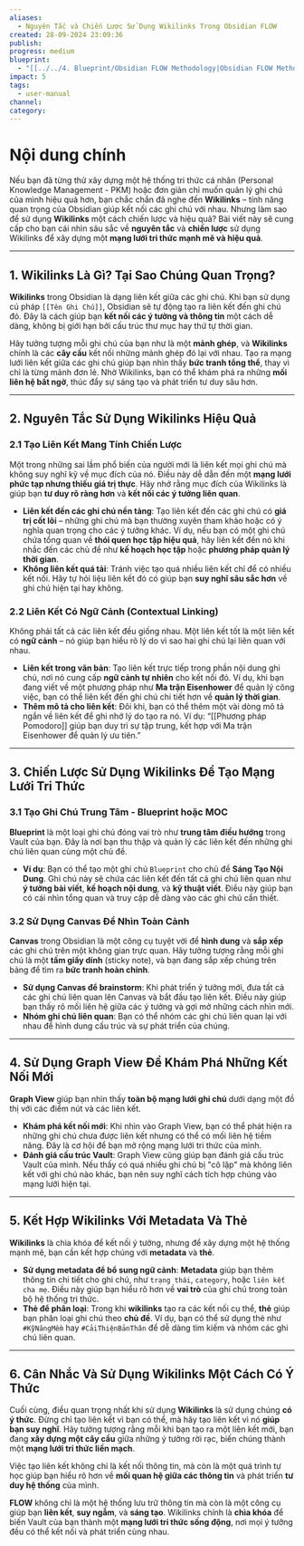 ```yaml
---
aliases:
  - Nguyên Tắc và Chiến Lược Sử Dụng Wikilinks Trong Obsidian FLOW
created: 28-09-2024 23:09:36
publish: 
progress: medium
blueprint:
  - "[[../../4. Blueprint/Obsidian FLOW Methodology|Obsidian FLOW Methodology]]"
impact: 5
tags:
  - user-manual
channel: 
category:
---
```

# Nội dung chính


Nếu bạn đã từng thử xây dựng một hệ thống tri thức cá nhân (Personal Knowledge Management - PKM) hoặc đơn giản chỉ muốn quản lý ghi chú của mình hiệu quả hơn, bạn chắc chắn đã nghe đến **Wikilinks** – tính năng quan trọng của Obsidian giúp kết nối các ghi chú với nhau. Nhưng làm sao để sử dụng **Wikilinks** một cách chiến lược và hiệu quả? Bài viết này sẽ cung cấp cho bạn cái nhìn sâu sắc về **nguyên tắc** và **chiến lược** sử dụng Wikilinks để xây dựng một **mạng lưới tri thức mạnh mẽ và hiệu quả**.

---

## **1. Wikilinks Là Gì? Tại Sao Chúng Quan Trọng?**

**Wikilinks** trong Obsidian là dạng liên kết giữa các ghi chú. Khi bạn sử dụng cú pháp `[[Tên Ghi Chú]]`, Obsidian sẽ tự động tạo ra liên kết đến ghi chú đó. Đây là cách giúp bạn **kết nối các ý tưởng và thông tin** một cách dễ dàng, không bị giới hạn bởi cấu trúc thư mục hay thứ tự thời gian.

Hãy tưởng tượng mỗi ghi chú của bạn như là một **mảnh ghép**, và **Wikilinks** chính là các **cây cầu** kết nối những mảnh ghép đó lại với nhau. Tạo ra mạng lưới liên kết giữa các ghi chú giúp bạn nhìn thấy **bức tranh tổng thể**, thay vì chỉ là từng mảnh đơn lẻ. Nhờ Wikilinks, bạn có thể khám phá ra những **mối liên hệ bất ngờ**, thúc đẩy sự sáng tạo và phát triển tư duy sâu hơn.

---

## **2. Nguyên Tắc Sử Dụng Wikilinks Hiệu Quả**

### **2.1 Tạo Liên Kết Mang Tính Chiến Lược**

Một trong những sai lầm phổ biến của người mới là liên kết mọi ghi chú mà không suy nghĩ kỹ về mục đích của nó. Điều này dễ dẫn đến một **mạng lưới phức tạp nhưng thiếu giá trị thực**. Hãy nhớ rằng mục đích của Wikilinks là giúp bạn **tư duy rõ ràng hơn** và **kết nối các ý tưởng liên quan**.

- **Liên kết đến các ghi chú nền tảng**: Tạo liên kết đến các ghi chú có **giá trị cốt lõi** – những ghi chú mà bạn thường xuyên tham khảo hoặc có ý nghĩa quan trọng cho các ý tưởng khác. Ví dụ, nếu bạn có một ghi chú chứa tổng quan về **thói quen học tập hiệu quả**, hãy liên kết đến nó khi nhắc đến các chủ đề như **kế hoạch học tập** hoặc **phương pháp quản lý thời gian**.
- **Không liên kết quá tải**: Tránh việc tạo quá nhiều liên kết chỉ để có nhiều kết nối. Hãy tự hỏi liệu liên kết đó có giúp bạn **suy nghĩ sâu sắc hơn** về ghi chú hiện tại hay không.

### **2.2 Liên Kết Có Ngữ Cảnh (Contextual Linking)**

Không phải tất cả các liên kết đều giống nhau. Một liên kết tốt là một liên kết có **ngữ cảnh** – nó giúp bạn hiểu rõ lý do vì sao hai ghi chú lại liên quan với nhau.

- **Liên kết trong văn bản**: Tạo liên kết trực tiếp trong phần nội dung ghi chú, nơi nó cung cấp **ngữ cảnh tự nhiên** cho kết nối đó. Ví dụ, khi bạn đang viết về một phương pháp như **Ma trận Eisenhower** để quản lý công việc, bạn có thể liên kết đến ghi chú chi tiết hơn về **quản lý thời gian**.
- **Thêm mô tả cho liên kết**: Đôi khi, bạn có thể thêm một vài dòng mô tả ngắn về liên kết để ghi nhớ lý do tạo ra nó. Ví dụ: “[[Phương pháp Pomodoro]] giúp bạn duy trì sự tập trung, kết hợp với Ma trận Eisenhower để quản lý ưu tiên.”

---

## 3. Chiến Lược Sử Dụng Wikilinks Để Tạo Mạng Lưới Tri Thức

### **3.1 Tạo Ghi Chú Trung Tâm - Blueprint hoặc MOC**

**Blueprint** là một loại ghi chú đóng vai trò như **trung tâm điều hướng** trong Vault của bạn. Đây là nơi bạn thu thập và quản lý các liên kết đến những ghi chú liên quan cùng một chủ đề.

- **Ví dụ**: Bạn có thể tạo một ghi chú `Blueprint` cho chủ đề **Sáng Tạo Nội Dung**. Ghi chú này sẽ chứa các liên kết đến tất cả ghi chú liên quan như **ý tưởng bài viết**, **kế hoạch nội dung**, và **kỹ thuật viết**. Điều này giúp bạn có cái nhìn tổng quan và truy cập dễ dàng vào các ghi chú cần thiết.

### **3.2 Sử Dụng Canvas Để Nhìn Toàn Cảnh**

**Canvas** trong Obsidian là một công cụ tuyệt vời để **hình dung** và **sắp xếp** các ghi chú trên một không gian trực quan. Hãy tưởng tượng rằng mỗi ghi chú là một **tấm giấy dính** (sticky note), và bạn đang sắp xếp chúng trên bảng để tìm ra **bức tranh hoàn chỉnh**.

- **Sử dụng Canvas để brainstorm**: Khi phát triển ý tưởng mới, đưa tất cả các ghi chú liên quan lên Canvas và bắt đầu tạo liên kết. Điều này giúp bạn thấy rõ mối liên hệ giữa các ý tưởng và gợi mở những cách nhìn mới.
- **Nhóm ghi chú liên quan**: Bạn có thể nhóm các ghi chú liên quan lại với nhau để hình dung cấu trúc và sự phát triển của chúng.

---

## **4. Sử Dụng Graph View Để Khám Phá Những Kết Nối Mới**

**Graph View** giúp bạn nhìn thấy **toàn bộ mạng lưới ghi chú** dưới dạng một đồ thị với các điểm nút và các liên kết.

- **Khám phá kết nối mới**: Khi nhìn vào Graph View, bạn có thể phát hiện ra những ghi chú chưa được liên kết nhưng có thể có mối liên hệ tiềm năng. Đây là cơ hội để bạn mở rộng mạng lưới tri thức của mình.
- **Đánh giá cấu trúc Vault**: Graph View cũng giúp bạn đánh giá cấu trúc Vault của mình. Nếu thấy có quá nhiều ghi chú bị "cô lập" mà không liên kết với ghi chú nào khác, bạn nên suy nghĩ cách tích hợp chúng vào mạng lưới hiện tại.

---

## **5. Kết Hợp Wikilinks Với Metadata Và Thẻ**

**Wikilinks** là chìa khóa để kết nối ý tưởng, nhưng để xây dựng một hệ thống mạnh mẽ, bạn cần kết hợp chúng với **metadata** và **thẻ**.

- **Sử dụng metadata để bổ sung ngữ cảnh**: **Metadata** giúp bạn thêm thông tin chi tiết cho ghi chú, như `trạng thái`, `category`, hoặc `liên kết cha mẹ`. Điều này giúp bạn hiểu rõ hơn về **vai trò** của ghi chú trong toàn bộ hệ thống tri thức.
- **Thẻ để phân loại**: Trong khi **wikilinks** tạo ra các kết nối cụ thể, **thẻ** giúp bạn phân loại ghi chú theo **chủ đề**. Ví dụ, bạn có thể sử dụng thẻ như `#KỹNăngMềm` hay `#CảiThiệnBảnThân` để dễ dàng tìm kiếm và nhóm các ghi chú liên quan.

---

## **6. Cân Nhắc Và Sử Dụng Wikilinks Một Cách Có Ý Thức**

Cuối cùng, điều quan trọng nhất khi sử dụng **Wikilinks** là sử dụng chúng **có ý thức**. Đừng chỉ tạo liên kết vì bạn có thể, mà hãy tạo liên kết vì nó **giúp bạn suy nghĩ**. Hãy tưởng tượng rằng mỗi khi bạn tạo ra một liên kết mới, bạn đang **xây dựng một cây cầu** giữa những ý tưởng rời rạc, biến chúng thành một **mạng lưới tri thức liền mạch**.

Việc tạo liên kết không chỉ là kết nối thông tin, mà còn là một quá trình tự học giúp bạn hiểu rõ hơn về **mối quan hệ giữa các thông tin** và phát triển **tư duy hệ thống** của mình.

**FLOW** không chỉ là một hệ thống lưu trữ thông tin mà còn là một công cụ giúp bạn **liên kết**, **suy ngẫm**, và **sáng tạo**. Wikilinks chính là **chìa khóa** để biến Vault của bạn thành một **mạng lưới tri thức sống động**, nơi mọi ý tưởng đều có thể kết nối và phát triển cùng nhau.
